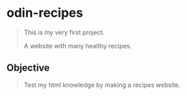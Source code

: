 # odin-recipes

> This is my very first project.
>
> A website with many healthy recipes.

## Objective 

>  Test my html knowledge by making a recipes website.